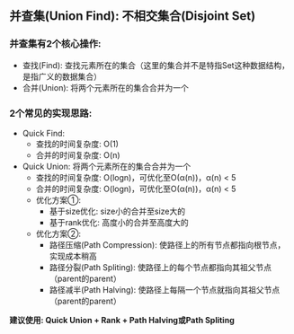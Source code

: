 ## 并查集(Union Find): 不相交集合(Disjoint Set)

### 并查集有2个核心操作: 
- 查找(Find): 查找元素所在的集合（这里的集合并不是特指Set这种数据结构，是指广义的数据集合）
- 合并(Union): 将两个元素所在的集合合并为一个

### 2个常见的实现思路: 
- Quick Find: 
  - 查找的时间复杂度: O(1) 
  - 合并的时间复杂度: O(n)
- Quick Union: 将两个元素所在的集合合并为一个
  - 查找的时间复杂度: O(logn)，可优化至O(α(n))，α(n) < 5 
  - 合并的时间复杂度: O(logn)，可优化至O(α(n))，α(n) < 5
  - 优化方案①: 
    - 基于size优化: size小的合并至size大的
    - 基于rank优化: 高度小的合并至高度大的
  - 优化方案②: 
    - 路径压缩(Path Compression): 使路径上的所有节点都指向根节点，实现成本稍高
    - 路径分裂(Path Spliting): 使路径上的每个节点都指向其祖父节点（parent的parent）
    - 路径减半(Path Halving): 使路径上每隔一个节点就指向其祖父节点（parent的parent）
  
**建议使用: Quick Union + Rank + Path Halving或Path Spliting**
